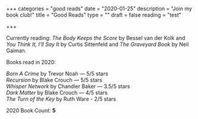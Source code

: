 +++
categories = "good reads"
date = "2020-01-25"
description = "Join my book club!"
title = "Good Reads"
type = ""
draft = false
reading = "test"

+++

Currently reading: _The Body Keeps the Score_ by Bessel van der Kolk and _You Think It, I'll Say It_ by Curtis Sittenfeld and _The Graveyard Book_ by Neil Gaiman.

Books read in 2020:

_Born A Crime_ by Trevor Noah — 5/5 stars  
_Recursion_ by Blake Crouch — 5/5 stars  
_Whisper Network_ by Chandler Baker — 3.5/5 stars  
_Dark Matter_ by Blake Crouch — 4/5 stars  
_The Turn of the Key_ by Ruth Ware - 2/5 stars  

2020 Book Count: **5**